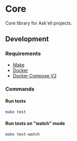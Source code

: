 # Core
Core library for Ask'ell projects.

## Development

### Requirements

- [Make](https://www.gnu.org/software/make/)
- [Docker](https://www.docker.com/)
- [Docker Compose V2](https://docs.docker.com/compose/)

### Commands

#### Run tests

```bash
make test
```

#### Run tests on "watch" mode

```bash
make test-watch
```